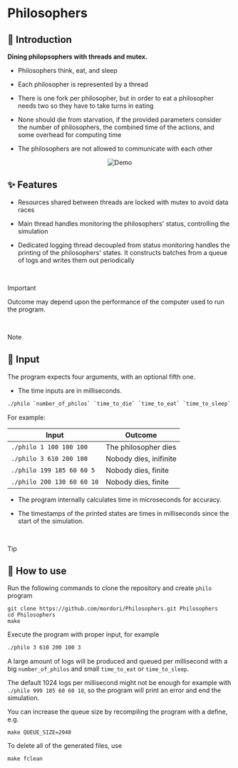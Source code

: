 # Philosophers
## 📖 Introduction
**Dining philopsophers with threads and mutex.**

- Philosophers think, eat, and sleep

- Each philosopher is represented by a thread

- There is one fork per philosopher, but in order to eat a philosopher needs two so they have to take turns in eating

- None should die from starvation, if the provided parameters consider the number of philosophers, the combined time of the actions, and some overhead for computing time

- The philosophers are not allowed to communicate with each other

<p align="center">
  <img src="https://github.com/mordori/mordori/blob/main/doc/asdasd.gif" alt="Demo" />
</p>

## ✨ Features
- Resources shared between threads are locked with mutex to avoid data races

- Main thread handles monitoring the philosophers' status, controlling the simulation

- Dedicated logging thread decoupled from status monitoring handles the printing of the philosophers' states. It constructs batches from a queue of logs and writes them out periodically

<br>

> [!IMPORTANT]
> Outcome may depend upon the performance of the computer used to run the program.

<br>

> [!NOTE]
> ## 🔡 Input
The program expects four arguments, with an optional fifth one.

- The time inputs are in milliseconds.

``` bash
./philo `number_of_philos` `time_to_die` `time_to_eat` `time_to_sleep` (optional)`number_of_meals`
```
For example:

| Input					               | Outcome							     	   |
|------------------------------|-------------------------------|
|  `./philo 1 100 100 100`     | The philosopher dies          |
|  `./philo 3 610 200 100`     | Nobody dies, inifinite        |
|  `./philo 199 185 60 60 5`   | Nobody dies, finite           |
|  `./philo 200 130 60 60 10`  | Nobody dies, finite           |

- The program internally calculates time in microseconds for accuracy.

- The timestamps of the printed states are times in milliseconds since the start of the simulation.

<br>

> [!TIP]
> ## 🚀 How to use
Run the following commands to clone the repository and create `philo` program
``` git
git clone https://github.com/mordori/Philosophers.git Philosophers
cd Philosophers
make
```
Execute the program with proper input, for example
``` bash
./philo 3 610 200 100 3
```
A large amount of logs will be produced and queued per millisecond with a big `number_of_philos` and small `time_to_eat` or `time_to_sleep`.

The default 1024 logs per millisecond might not be enough for example with `./philo 999 185 60 60 10`, so the program will print an error and end the simulation.

You can increase the queue size by recompiling the program with a define, e.g.
``` git
make QUEUE_SIZE=2048
```
To delete all of the generated files, use
``` Makefile
make fclean
```
